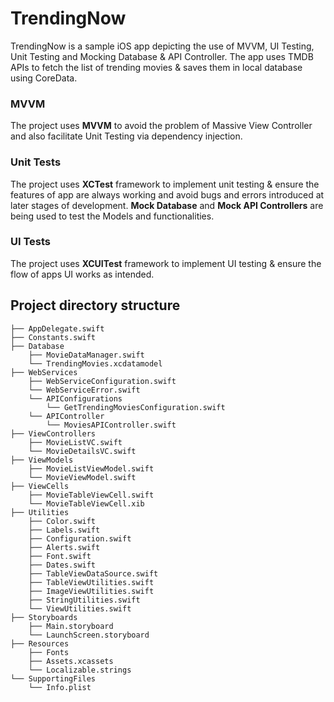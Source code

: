 # TrendingNow

TrendingNow is a sample iOS app  depicting the use of MVVM, UI Testing, Unit Testing and Mocking Database & API Controller. The app uses TMDB APIs to fetch the list of trending movies & saves them in local database using CoreData.

### MVVM 
The project uses **MVVM** to avoid the problem of Massive View Controller and also facilitate Unit Testing via dependency injection.

### Unit Tests 
The project uses **XCTest** framework to implement unit testing & ensure the features of app are always working and avoid bugs and errors introduced at later stages of development. **Mock Database** and **Mock API Controllers** are being used to test the Models and functionalities.

### UI Tests 
The project uses **XCUITest** framework to implement UI testing & ensure the flow of apps UI works as intended.

## Project directory structure 

```
├── AppDelegate.swift
├── Constants.swift
├── Database
    ├── MovieDataManager.swift
    └── TrendingMovies.xcdatamodel
├── WebServices
    ├── WebServiceConfiguration.swift
    └── WebServiceError.swift
    └── APIConfigurations
	    └── GetTrendingMoviesConfiguration.swift
    └── APIController
	    └── MoviesAPIController.swift
├── ViewControllers
    ├── MovieListVC.swift
    └── MovieDetailsVC.swift
├── ViewModels
    ├── MovieListViewModel.swift
    └── MovieViewModel.swift
├── ViewCells
    ├── MovieTableViewCell.swift
    └── MovieTableViewCell.xib
├── Utilities
    ├── Color.swift
    ├── Labels.swift
    ├── Configuration.swift
    ├── Alerts.swift
    ├── Font.swift
    ├── Dates.swift
    ├── TableViewDataSource.swift
    ├── TableViewUtilities.swift
    ├── ImageViewUtilities.swift
    ├── StringUtilities.swift
    └── ViewUtilities.swift
├── Storyboards
    ├── Main.storyboard
    └── LaunchScreen.storyboard
├── Resources
    ├── Fonts
    ├── Assets.xcassets
    └── Localizable.strings
└── SupportingFiles
	└── Info.plist
```

